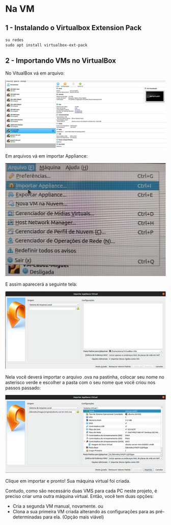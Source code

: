 # Na VM

## 1 - Instalando o Virtualbox Extension Pack

```
su redes
sudo apt install virtualbox-ext-pack
```

## 2 - Importando VMs no VirtualBox

No VitualBox vá em arquivo:

<img src="Imagens/img3.png" alt="" width=800>

Em arquivos vá em importar Appliance:

<img src="Imagens/img5.jpeg" alt="" width=800>

E assim aparecerá a seguinte tela:

<img src="Imagens/img4.png" alt="" width=800>

Nela você deverá importar o arquivo .ova na pastinha, colocar seu nome no asterisco verde e escolher a pasta com o seu nome que você criou nos passos passado:

<img src="Imagens/img6.png" alt="" width=800>

Clique em importar e pronto! Sua máquina virtual foi criada.

Contudo, como são necessário duas VMS para cada PC neste projeto, é preciso criar uma outra máquina virtual. Então, você tem duas opções:

- Cria a segunda VM manual, novamente.
ou
- Clona a sua primeira VM criada alterando as configurações para as pré-determinadas para ela. (Opção mais viável)
